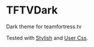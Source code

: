 # TFTVDark
Dark theme for teamfortress.tv

Tested with [Stylish](https://chrome.google.com/webstore/detail/stylish/fjnbnpbmkenffdnngjfgmeleoegfcffe?hl=en) and [User Css](https://chrome.google.com/webstore/detail/user-css/okpjlejfhacmgjkmknjhadmkdbcldfcb?hl=en).
